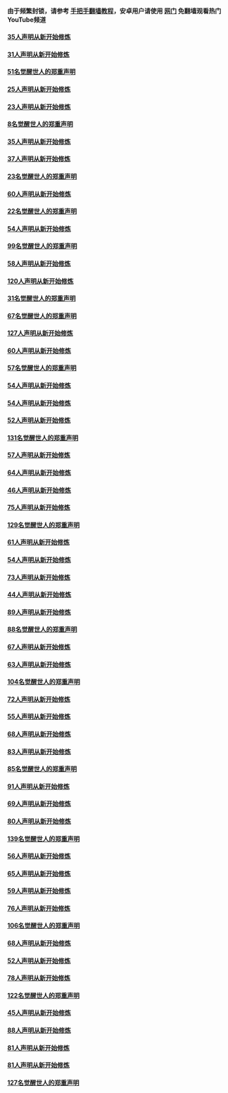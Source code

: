 #### 由于频繁封锁，请参考 [手把手翻墙教程](https://github.com/gfw-breaker/guides/wiki/)，安卓用户请使用 [网门](https://github.com/gfw-breaker/nogfw/blob/master/dl.md?t=02202200) 免翻墙观看热门YouTube频道 

#### [35人声明从新开始修炼](../pages/91/421122.md?t=02202200) 

#### [31人声明从新开始修炼](../pages/91/421081.md?t=02202200) 

#### [51名觉醒世人的郑重声明](../pages/91/421080.md?t=02202200) 

#### [25人声明从新开始修炼](../pages/91/421020.md?t=02202200) 

#### [23人声明从新开始修炼](../pages/91/420884.md?t=02202200) 

#### [8名觉醒世人的郑重声明](../pages/91/420883.md?t=02202200) 

#### [35人声明从新开始修炼](../pages/91/420809.md?t=02202200) 

#### [37人声明从新开始修炼](../pages/91/420766.md?t=02202200) 

#### [23名觉醒世人的郑重声明](../pages/91/420765.md?t=02202200) 

#### [60人声明从新开始修炼](../pages/91/420727.md?t=02202200) 

#### [22名觉醒世人的郑重声明](../pages/91/420726.md?t=02202200) 

#### [54人声明从新开始修炼](../pages/91/420529.md?t=02202200) 

#### [99名觉醒世人的郑重声明](../pages/91/420528.md?t=02202200) 

#### [58人声明从新开始修炼](../pages/91/420198.md?t=02202200) 

#### [120人声明从新开始修炼](../pages/91/420141.md?t=02202200) 

#### [31名觉醒世人的郑重声明](../pages/91/420197.md?t=02202200) 

#### [67名觉醒世人的郑重声明](../pages/91/420140.md?t=02202200) 

#### [127人声明从新开始修炼](../pages/91/420082.md?t=02202200) 

#### [60人声明从新开始修炼](../pages/91/420081.md?t=02202200) 

#### [57名觉醒世人的郑重声明](../pages/91/420080.md?t=02202200) 

#### [54人声明从新开始修炼](../pages/91/419533.md?t=02202200) 

#### [54人声明从新开始修炼](../pages/91/419532.md?t=02202200) 

#### [52人声明从新开始修炼](../pages/91/419531.md?t=02202200) 

#### [131名觉醒世人的郑重声明](../pages/91/419530.md?t=02202200) 

#### [57人声明从新开始修炼](../pages/91/419430.md?t=02202200) 

#### [64人声明从新开始修炼](../pages/91/419429.md?t=02202200) 

#### [46人声明从新开始修炼](../pages/91/419428.md?t=02202200) 

#### [75人声明从新开始修炼](../pages/91/419427.md?t=02202200) 

#### [129名觉醒世人的郑重声明](../pages/91/419426.md?t=02202200) 

#### [61人声明从新开始修炼](../pages/91/419198.md?t=02202200) 

#### [54人声明从新开始修炼](../pages/91/419197.md?t=02202200) 

#### [73人声明从新开始修炼](../pages/91/419196.md?t=02202200) 

#### [44人声明从新开始修炼](../pages/91/419075.md?t=02202200) 

#### [89人声明从新开始修炼](../pages/91/419074.md?t=02202200) 

#### [88名觉醒世人的郑重声明](../pages/91/419195.md?t=02202200) 

#### [67人声明从新开始修炼](../pages/91/419073.md?t=02202200) 

#### [63人声明从新开始修炼](../pages/91/419072.md?t=02202200) 

#### [104名觉醒世人的郑重声明](../pages/91/419071.md?t=02202200) 

#### [72人声明从新开始修炼](../pages/91/418902.md?t=02202200) 

#### [55人声明从新开始修炼](../pages/91/418901.md?t=02202200) 

#### [68人声明从新开始修炼](../pages/91/418900.md?t=02202200) 

#### [83人声明从新开始修炼](../pages/91/418757.md?t=02202200) 

#### [85名觉醒世人的郑重声明](../pages/91/418899.md?t=02202200) 

#### [91人声明从新开始修炼](../pages/91/418756.md?t=02202200) 

#### [69人声明从新开始修炼](../pages/91/418755.md?t=02202200) 

#### [80人声明从新开始修炼](../pages/91/418754.md?t=02202200) 

#### [139名觉醒世人的郑重声明](../pages/91/418753.md?t=02202200) 

#### [56人声明从新开始修炼](../pages/91/418594.md?t=02202200) 

#### [65人声明从新开始修炼](../pages/91/418593.md?t=02202200) 

#### [59人声明从新开始修炼](../pages/91/418592.md?t=02202200) 

#### [76人声明从新开始修炼](../pages/91/418431.md?t=02202200) 

#### [106名觉醒世人的郑重声明](../pages/91/418591.md?t=02202200) 

#### [68人声明从新开始修炼](../pages/91/418430.md?t=02202200) 

#### [52人声明从新开始修炼](../pages/91/418429.md?t=02202200) 

#### [78人声明从新开始修炼](../pages/91/418428.md?t=02202200) 

#### [122名觉醒世人的郑重声明](../pages/91/418427.md?t=02202200) 

#### [45人声明从新开始修炼](../pages/91/418248.md?t=02202200) 

#### [88人声明从新开始修炼](../pages/91/418247.md?t=02202200) 

#### [81人声明从新开始修炼](../pages/91/418246.md?t=02202200) 

#### [81人声明从新开始修炼](../pages/91/418139.md?t=02202200) 

#### [127名觉醒世人的郑重声明](../pages/91/418245.md?t=02202200) 

